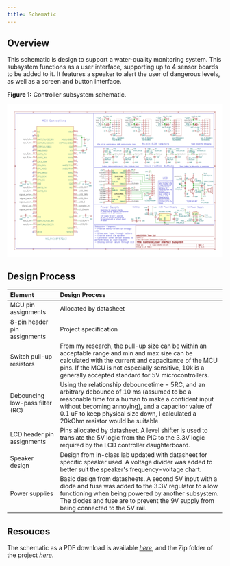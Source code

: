 ```yaml
---
title: Schematic
---
```


## Overview

This schematic is design to support a water-quality monitoring system. This subsystem functions as a user interface, supporting up to 4 sensor boards to be added to it. It features a speaker to alert the user of dangerous levels, as well as a screen and button interface. 

**Figure 1:** Controller subsystem schematic.

![schematic](IndividualSubsystemImage.png)

## Design Process

| Element | Design Process |
| :---- | :---- |
| MCU pin assignments | Allocated by datasheet |
| 8-pin header pin assignments | Project specification |
| Switch pull-up resistors | From my research, the pull-up size can be within an  acceptable range and min and max size can be calculated with the current and capacitance of the MCU pins. If the MCU is not especially sensitive, 10k is a generally accepted standard for 5V microcontrollers. |
| Debouncing low-pass filter (RC) | Using the relationship debouncetime \= 5RC, and an arbitrary debounce of 10 ms (assumed to be a reasonable time for a human to make a confident input without becoming annoying), and a capacitor value of 0.1 uF to keep physical size down, I calculated a 20kOhm resistor would be suitable. |
| LCD header pin assignments | Pins allocated by datasheet. A level shifter is used to translate the 5V logic from the PIC to the 3.3V logic required by the LCD controller daughterboard. |
| Speaker design | Design from in-class lab updated with datasheet for specific speaker used. A voltage divider was added to better suit the speaker's frequency-voltage chart. |
| Power supplies | Basic design from datasheets. A second 5V input with a diode and fuse was added to the 3.3V regulator to allow functioning when being powered by another subsystem. The diodes and fuse are to prevent the 9V supply from being connected to the 5V rail. |

## Resouces

The schematic as a PDF download is available [*here*](IndividualSubsystemPDF.pdf), and the Zip folder of the project [*here*](IndividualSubsystem.zip).

